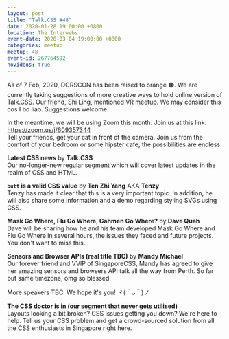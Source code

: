 ```yaml
---
layout: post
title: "Talk.CSS #48"
date: 2020-01-28 19:00:00 +0800
location: The Interwebs
event-date: 2020-03-04 19:00:00 +0800
categories: meetup
meetup: 48
event-id: 267764592
novideos: true
---
```

As of 7 Feb, 2020, DORSCON has been raised to orange <span class="emoji" role="img" tabindex="0" aria-label="orange circle">&#x1F7E0;</span>. We are currently taking suggestions of more creative ways to hold online version of Talk.CSS. Our friend, Shi Ling, mentioned VR meetup. We may consider this cos I bo liao. Suggestions welcome.

In the meantime, we will be using Zoom this month. Join us at this link: <a href="https://zoom.us/j/609357344">https://zoom.us/j/609357344</a>  
Tell your friends, get your cat in front of the camera. Join us from the comfort of your bedroom or some hipster cafe, the possibilities are endless.

**Latest CSS news** by **Talk.CSS**  
Our no-longer-new regular segment which will cover latest updates in the realm of CSS and HTML.

**`butt` is a valid CSS value** by **Ten Zhi Yang** AKA **Tenzy**  
Tenzy has made it clear that this is a very important topic. In addition, he will also share some information and a demo regarding styling SVGs using CSS.

**Mask Go Where, Flu Go Where, Gahmen Go Where?** by **Dave Quah**  
Dave will be sharing how he and his team developed Mask Go Where and Flu Go Where in several hours, the issues they faced and future projects. You don't want to miss this.

**Sensors and Browser APIs (real title TBC)** by **Mandy Michael**  
Our forever friend and VVIP of SingaporeCSS, Mandy has agreed to give her amazing sensors and browsers API talk all the way from Perth. So far but same timezone, omg so blessed.

More speakers TBC. We hope it's you! <span class="o-kaomoji">ヾ(＾ᴗ＾)ノ</span>

**The CSS doctor is in (our segment that never gets utilised)**  
Layouts looking a bit broken? CSS issues getting you down? We're here to help. Tell us your CSS problem and get a crowd-sourced solution from all the CSS enthusiasts in Singapore right here.
